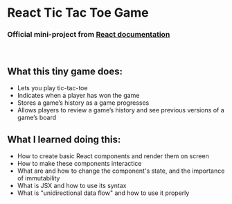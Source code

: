 # React Tic Tac Toe Game

### Official mini-project from  [React documentation](https://reactjs.org/tutorial/tutorial.html)
<br/>

## What this tiny game does: 
- Lets you play tic-tac-toe
- Indicates when a player has won the game
- Stores a game’s history as a game progresses
- Allows players to review a game’s history and see previous versions of a game’s board

## What I learned doing this:
- How to create basic React components and render them on screen
- How to make these components interactice
- What are and how to change the component's state, and the importance of immutability
- What is JSX and how to use its syntax
- What is "unidirectional data flow" and how to use it properly  